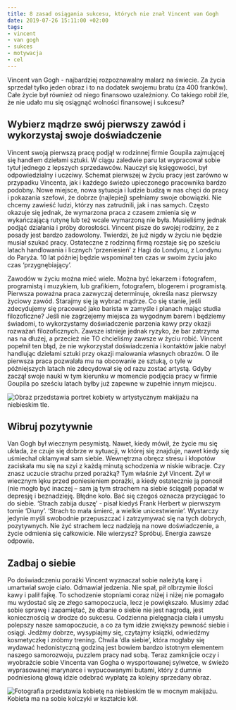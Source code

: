 ```yaml
---
title: 8 zasad osiągania sukcesu, których nie znał Vincent van Gogh
date: 2019-07-26 15:11:00 +02:00
tags:
- vincent
- van gogh
- sukces
- motywacja
- cel
---
```


Vincent van Gogh - najbardziej rozpoznawalny malarz na świecie. Za życia sprzedał tylko jeden obraz i to na dodatek swojemu bratu (za 400 franków). Całe życie był również od niego finansowo uzależniony. Co takiego robił źle, że nie udało mu się osiągnąć wolności finansowej i sukcesu? 

## Wybierz mądrze swój pierwszy zawód i wykorzystaj swoje doświadczenie 

Vincent swoją pierwszą pracę podjął w rodzinnej firmie Goupila zajmującej się handlem dziełami sztuki. W ciągu zaledwie paru lat wypracował sobie tytuł jednego z lepszych sprzedawców. Nauczył się księgowości, był odpowiedzialny i uczciwy. Schemat pierwszej w życiu pracy jest zarówno w przypadku Vincenta, jak i każdego świeżo upieczonego pracownika bardzo podobny. Nowe miejsce, nowa sytuacja i ludzie budzą w nas chęci do pracy i pokazania szefowi, że dobrze (najlepiej) spełniamy swoje obowiązki. Nie chcemy zawieść ludzi, którzy nas zatrudnili, jak i nas samych. Często okazuje się jednak, że wymarzona praca z czasem zmienia się w wykańczającą rutynę lub też wcale wymarzoną nie była. Musieliśmy jednak podjąć działania i próby dorosłości. Vincent pisze do swojej rodziny, że z posady jest bardzo zadowolony. Twierdzi, że już nigdy w życiu nie będzie musiał szukać pracy. Ostateczne z rodzinną firmą rozstaje się po sześciu latach handlowania i licznych ‘przeniesień’ z Hagi do Londynu, z Londynu do Paryża. 10 lat później będzie wspominał ten czas w swoim życiu jako czas ‘przygnębiający’. 

Zawodów w życiu można mieć wiele. Można być lekarzem i fotografem, programistą i muzykiem, lub grafikiem, fotografem, blogerem i programistą. Pierwsza poważna praca zazwyczaj determinuje, określa nasz pierwszy życiowy zawód. Starajmy się ją wybrać mądrze. Co się stanie, jeśli zdecydujemy się pracować jako barista w zamyśle i planach mając studia filozoficzne? Jeśli nie zagrzejemy miejsca za wygodnym barem i będziemy świadomi, to wykorzystamy doświadczenie parzenia kawy przy okazji rozważań filozoficznych. Zawsze istnieje jednak ryzyko, że bar zatrzyma nas na dłużej, a przecież nie TO chcieliśmy zawsze w życiu robić. 
Vincent popełnił ten błąd, że nie wykorzystał doświadczenia i kontaktów jakie nabył handlując dziełami sztuki przy okazji malowania własnych obrazów. O ile pierwsza praca pozwalała mu na obcowanie ze sztuką, o tyle w późniejszych latach nie zdecydował się od razu zostać artystą. Gdyby zaczął swoje nauki w tym kierunku w momencie podjęcia pracy w firmie Goupila po sześciu latach byłby już zapewne w zupełnie innym miejscu.

![Obraz przedstawia portret kobiety w artystycznym makijażu na niebieskim tle.](https://assets2.ello.co/uploads/asset/attachment/9946864/ello-optimized-e2e1cbb6.jpg)

## Wibruj pozytywnie

Van Gogh był wiecznym pesymistą. Nawet, kiedy mówił, że życie mu się układa, że czuje się dobrze w sytuacji, w której się znajduje, nawet kiedy się uśmiechał okłamywał sam siebie. Wewnętrzna obręcz stresu i kłopotów zaciskała mu się na szyi z każdą minutą schodzenia w niskie wibracje. Czy znasz uczucie strachu przed porażką? Tym właśnie żył Vincent. Żył w wiecznym lęku przed poniesieniem porażki, a kiedy ostatecznie ją ponosił (nie mogło być inaczej – sam ją tym strachem na siebie ściągał) popadał w depresję i beznadzieję. Błędne koło. Bać się czegoś oznacza przyciągać to do siebie. ‘Strach zabija duszę’ - pisał kiedyś Frank Herbert w pierwszym tomie ‘Diuny’. ‘Strach to mała śmierć, a wielkie unicestwienie’. Wystarczy jedynie myśli swobodnie przepuszczać i zatrzymywać się na tych dobrych, pozytywnych. Nie żyć strachem lecz nadzieją na nowe doświadczenie, a życie odmienia się całkowicie. Nie wierzysz? Spróbuj. Energia zawsze odpowie. 

## Zadbaj o siebie

Po doświadczeniu porażki Vincent wyznaczał sobie należytą karę i umartwiał swoje ciało. Odmawiał jedzenia. Nie spał, pił olbrzymie ilości kawy i palił fajkę. To schodzenie stopniami coraz niżej i niżej nie pomagało mu wydostać się ze złego samopoczucia, lecz je powiększało. Musimy zdać sobie sprawę i zapamiętać, że dbanie o siebie nie jest nagrodą, jest koniecznością w drodze do sukcesu. Codzienna pielęgnacja ciała i umysłu polepszy nasze samopoczucie, a co za tym idzie zwiększy pewność siebie i osiągi. Jedźmy dobrze, wysypiajmy się, czytajmy książki, odwiedźmy kosmetyczkę i zróbmy trening. Chwila ‘dla siebie’, która mogłaby się wydawać hedonistyczną godziną jest bowiem bardzo istotnym elementem naszego samorozwoju, puzzlem pracy nad sobą.
Teraz zamknijcie oczy i wyobraźcie sobie Vincenta van Gogha o wysportowanej sylwetce, w świeżo wyprasowanej marynarce i wypucowanymi butami, który z dumnie podniesioną głową idzie odebrać wypłatę za kolejny sprzedany obraz. 

![Fotografia przedstawia kobietę na niebieskim tle w mocnym makijażu. Kobieta ma na sobie kolczyki w kształcie kół.](https://assets2.ello.co/uploads/asset/attachment/9946865/ello-optimized-c09e4277.jpg)

